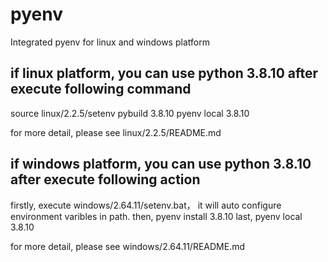 # pyenv
Integrated pyenv for linux and windows platform


## if linux platform, you can use python 3.8.10 after execute following command
source linux/2.2.5/setenv
pybuild 3.8.10
pyenv local 3.8.10

for more detail, please see linux/2.2.5/README.md


## if windows platform, you can use python 3.8.10 after execute following action
firstly, execute windows/2.64.11/setenv.bat， it will auto configure environment varibles in path.
then, pyenv install 3.8.10
last, pyenv local 3.8.10

for more detail, please see windows/2.64.11/README.md
